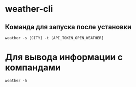 # weather-cli

## Команда для запуска после установки
`weather -s [CITY] -t [API_TOKEN_OPEN_WEATHER]`

# Для вывода информации с компандами
`weather -h`
